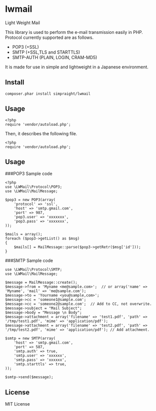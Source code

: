 lwmail
======

Light Weight Mail

This library is used to perform the e-mail transmission easily in PHP.
Protocol currently supported are as follows.
 - POP3 (+SSL)
 - SMTP (+SSL,TLS and STARTTLS)
 - SMTP-AUTH (PLAIN, LOGIN, CRAM-MD5)

It is made for use in simple and lightweight in a Japanese environment.


Install
--------

  `composer.phar install simpraight/lwmail`

Usage
------

    <?php
    require 'vendor/autoload.php';
    
  Then, it describes the following file.

    <?php
    require 'vendor/autoload.php';


Usage
------

###POP3 Sample code

    <?php
    use \LWMail\Protocol\POP3;
    use \LWMail\MailMessage;

    $pop3 = new POP3(array(
        'protocol' => 'ssl',
        'host' => 'smtp.gmail.com',
        'port' => 987,
        'pop3.user' => 'xxxxxxx',
        'pop3.pass' => 'xxxxxxx',
    ));

    $mails = array();
    foreach ($pop3->getList() as $msg)
    {
        $mails[] = MailMessage::parse($pop3->getRetr($msg['id']));
    }


###SMTP Sample code

    use \LWMail\Protocol\SMTP;
    use \LWMail\MailMessage;

    $message = MailMessage::create();
    $message->from = 'Myname <me@sample.com>';  // or array('name' => 'Myname', 'mail' => 'me@sample.com');
    $message->to = 'Yourname <you@sample,com>';
    $message->cc = 'someone1@sample.com';
    $message->cc = 'someone2@sample.com';  // Add to CC, not overwrite.
    $message->subject = "Mail Subject";
    $message->body = "Message \n Body";
    $message->attachment = array('filename' => 'test1.pdf', 'path' => '/tmp/test1.pdf', 'mime' => 'application/pdf');
    $message->attachment = array('filename' => 'test2.pdf', 'path' => '/tmp/test2.pdf', 'mime' => 'application/pdf'); // Add attachment.

    $smtp = new SMTP(array(
        'host' => 'smtp.gmail.com',
        'port' => 587,
        'smtp.auth' => true,
        'smtp.user' => 'xxxxxx',
        'smtp.pass' => 'xxxxxx',
        'smtp.starttls' => true,
    ));

    $smtp->send($message);


License
--------

MIT License

